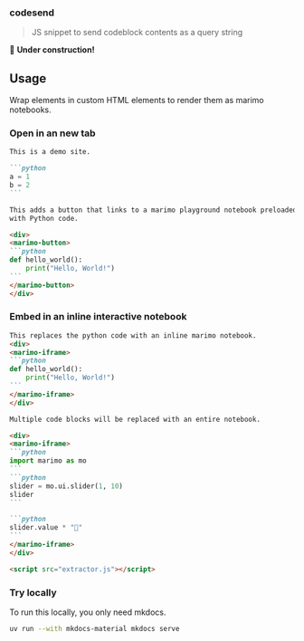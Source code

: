 ### codesend

> JS snippet to send codeblock contents as a query string

🚧 **Under construction!**

## Usage 


Wrap elements in custom HTML elements to render them as marimo notebooks.

### Open in an new tab
````md
This is a demo site.

```python
a = 1
b = 2
```

This adds a button that links to a marimo playground notebook preloaded
with Python code.

<div>
<marimo-button>
```python
def hello_world():
    print("Hello, World!")
```
</marimo-button>
</div>
````

### Embed in an inline interactive notebook

````md
This replaces the python code with an inline marimo notebook.
<div>
<marimo-iframe>
```python
def hello_world():
    print("Hello, World!")
```
</marimo-iframe>
</div>

Multiple code blocks will be replaced with an entire notebook.

<div>
<marimo-iframe>
```python
import marimo as mo
```
```python
slider = mo.ui.slider(1, 10)
slider
```

```python
slider.value * "🍃"
```
</marimo-iframe>
</div>

<script src="extractor.js"></script>
````

### Try locally

To run this locally, you only need mkdocs. 

```bash
uv run --with mkdocs-material mkdocs serve
```
